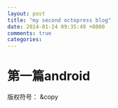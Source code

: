 ```yaml
---
layout: post
title: "my second octopress blog"
date: 2014-01-24 09:35:49 +0800
comments: true
categories: 
---
```


第一篇android
=============







版权符号：
&copy


